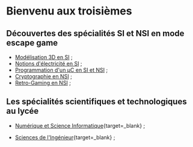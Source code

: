 # Bienvenu aux troisièmes

## Découvertes des spécialités SI et NSI en mode escape game

- [Modélisation 3D en SI](./3D) ;
- [Notions d'électricité en SI](./Elec) ;
- [Programmation d'un µC en SI et NSI](./µC) ;
- [Cryptographie en NSI](./Crypto) ;
- [Retro-Gaming en NSI](./Game) ;


## Les spécialités scientifiques et technologiques au lycée

- [Numérique et Science Informatique](http://si.lycee.ecmorlaix.fr/nsi/){target=_blank} ;

- [Sciences de l'Ingénieur](http://si.lycee.ecmorlaix.fr/){target=_blank} ;


